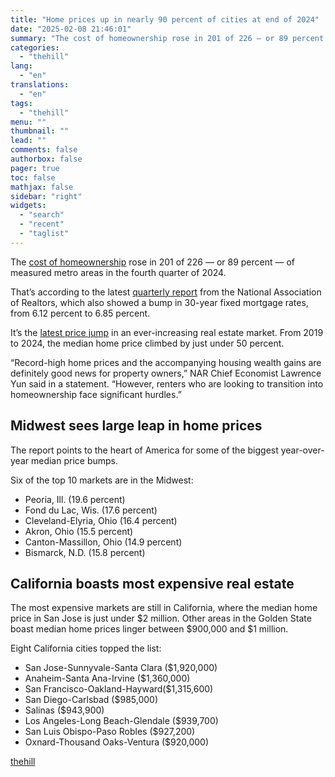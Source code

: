 ```yaml
---
title: "Home prices up in nearly 90 percent of cities at end of 2024"
date: "2025-02-08 21:46:01"
summary: "The cost of homeownership rose in 201 of 226 — or 89 percent — of measured metro areas in the fourth quarter of 2024. That’s according to the latest quarterly report from the National Association of Realtors, which also showed a bump in 30-year fixed mortgage rates, from 6.12 percent..."
categories:
  - "thehill"
lang:
  - "en"
translations:
  - "en"
tags:
  - "thehill"
menu: ""
thumbnail: ""
lead: ""
comments: false
authorbox: false
pager: true
toc: false
mathjax: false
sidebar: "right"
widgets:
  - "search"
  - "recent"
  - "taglist"
---
```


The [cost of homeownership](https://thehill.com/business/5092459-housing-crisis-cost-of-living/) rose in 201 of 226 — or 89 percent — of measured metro areas in the fourth quarter of 2024.

That’s according to the latest [quarterly report](https://www.nar.realtor/research-and-statistics/housing-statistics/metropolitan-median-area-prices-and-affordability) from the National Association of Realtors, which also showed a bump in 30-year fixed mortgage rates, from 6.12 percent to 6.85 percent.

It’s the [latest price jump](https://thehill.com/business/4753502-home-affordability-worsening-pandemic/) in an ever-increasing real estate market. From 2019 to 2024, the median home price climbed by just under 50 percent.

“Record-high home prices and the accompanying housing wealth gains are definitely good news for property owners,” NAR Chief Economist Lawrence Yun said in a statement. “However, renters who are looking to transition into homeownership face significant hurdles.”

Midwest sees large leap in home prices
--------------------------------------

The report points to the heart of America for some of the biggest year-over-year median price bumps.

Six of the top 10 markets are in the Midwest:

* Peoria, Ill. (19.6 percent)
* Fond du Lac, Wis. (17.6 percent)
* Cleveland-Elyria, Ohio (16.4 percent)
* Akron, Ohio (15.5 percent)
* Canton-Massillon, Ohio (14.9 percent)
* Bismarck, N.D. (15.8 percent)

California boasts most expensive real estate
--------------------------------------------

The most expensive markets are still in California, where the median home price in San Jose is just under $2 million. Other areas in the Golden State boast median home prices linger between $900,000 and $1 million.

Eight California cities topped the list:

* San Jose-Sunnyvale-Santa Clara ($1,920,000)
* Anaheim-Santa Ana-Irvine ($1,360,000)
* San Francisco-Oakland-Hayward($1,315,600)
* San Diego-Carlsbad ($985,000)
* Salinas ($943,900)
* Los Angeles-Long Beach-Glendale ($939,700)
* San Luis Obispo-Paso Robles ($927,200)
* Oxnard-Thousand Oaks-Ventura ($920,000)

[thehill](https://thehill.com/business/5133938-home-prices-spike-2024/)
